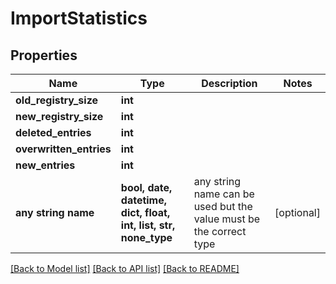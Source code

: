 # ImportStatistics


## Properties
Name | Type | Description | Notes
------------ | ------------- | ------------- | -------------
**old_registry_size** | **int** |  | 
**new_registry_size** | **int** |  | 
**deleted_entries** | **int** |  | 
**overwritten_entries** | **int** |  | 
**new_entries** | **int** |  | 
**any string name** | **bool, date, datetime, dict, float, int, list, str, none_type** | any string name can be used but the value must be the correct type | [optional]

[[Back to Model list]](../README.md#documentation-for-models) [[Back to API list]](../README.md#documentation-for-api-endpoints) [[Back to README]](../README.md)


